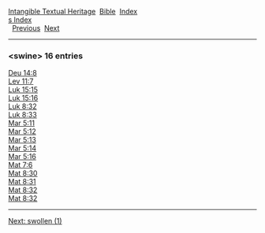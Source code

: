 [Intangible Textual Heritage](../../index)  [Bible](../index) 
[Index](index)   
[s Index](_s_)  
  [Previous](c11203)  [Next](c11205) 

------------------------------------------------------------------------

### &lt;swine&gt; 16 entries

[Deu 14:8](../kjv/deu014.htm#008)  
[Lev 11:7](../kjv/lev011.htm#007)  
[Luk 15:15](../kjv/luk015.htm#015)  
[Luk 15:16](../kjv/luk015.htm#016)  
[Luk 8:32](../kjv/luk008.htm#032)  
[Luk 8:33](../kjv/luk008.htm#033)  
[Mar 5:11](../kjv/mar005.htm#011)  
[Mar 5:12](../kjv/mar005.htm#012)  
[Mar 5:13](../kjv/mar005.htm#013)  
[Mar 5:14](../kjv/mar005.htm#014)  
[Mar 5:16](../kjv/mar005.htm#016)  
[Mat 7:6](../kjv/mat007.htm#006)  
[Mat 8:30](../kjv/mat008.htm#030)  
[Mat 8:31](../kjv/mat008.htm#031)  
[Mat 8:32](../kjv/mat008.htm#032)  
[Mat 8:32](../kjv/mat008.htm#032)  

------------------------------------------------------------------------

[Next: swollen (1)](c11205)
